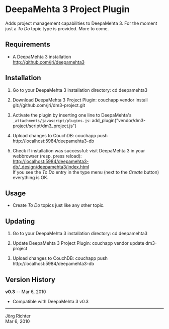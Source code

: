 
DeepaMehta 3 Project Plugin
===========================

Adds project management capabilities to DeepaMehta 3.
For the moment just a *To Do* topic type is provided.
More to come.


Requirements
------------

* A DeepaMehta 3 installation  
  <http://github.com/jri/deepamehta3>


Installation
------------

1.  Go to your DeepaMehta 3 installation directory:
        cd deepamehta3

2.  Download DeepaMehta 3 Project Plugin:
        couchapp vendor install git://github.com/jri/dm3-project.git

3.  Activate the plugin by inserting one line to DeepaMehta's `_attachments/javascript/plugins.js`:
        add_plugin("vendor/dm3-project/script/dm3_project.js")

4.  Upload changes to CouchDB:
        couchapp push http://localhost:5984/deepamehta3-db

5.  Check if installation was successful: visit DeepaMehta 3 in your webbrowser (resp. press reload):  
    <http://localhost:5984/deepamehta3-db/_design/deepamehta3/index.html>  
    If you see the *To Do* entry in the type menu (next to the *Create* button) everything is OK.


Usage
-----

*   Create *To Do* topics just like any other topic.


Updating
--------

1.  Go to your DeepaMehta 3 installation directory:
        cd deepamehta3

2.  Update DeepaMehta 3 Project Plugin:
        couchapp vendor update dm3-project

3.  Upload changes to CouchDB:
        couchapp push http://localhost:5984/deepamehta3-db


Version History
---------------

**v0.3** -- Mar 6, 2010

* Compatible with DeepaMehta 3 v0.3


------------
Jörg Richter  
Mar 6, 2010
